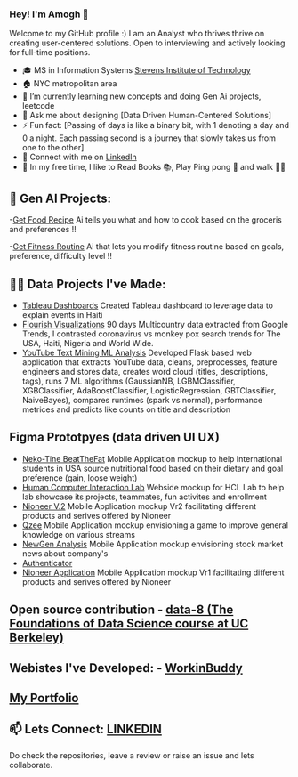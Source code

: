 ### Hey! I'm Amogh 👋

Welcome to my GitHub profile :) 
I am an Analyst who thrives thrive on creating user-centered solutions. Open to interviewing and actively looking for full-time positions.

- 🎓 MS in Information Systems [Stevens Institute of Technology](https://www.stevens.edu/school-business/masters-programs/information-systems)
- 🏠 NYC metropolitan area
- 🌱 I’m currently learning new concepts and doing Gen Ai projects, leetcode
- 💬 Ask me about designing [Data Driven Human-Centered Solutions]
- ⚡ Fun fact: [Passing of days is like a binary bit, with 1 denoting a day and 0 a night. Each passing second is a journey that slowly takes us from one to the other]
- 🤝 Connect with me on [LinkedIn](https://www.linkedin.com/in/amoghkokari/)
- 🎈 In my free time, I like to Read Books 📚, Play Ping pong 🏓 and walk 🚶‍♂️

## 🤖 Gen AI Projects:

-[Get Food Recipe](https://getfoodrecipe.streamlit.app)
Ai tells you what and how to cook based on the groceris and preferences !!

-[Get Fitness Routine](https://getfitnessroutine.streamlit.app)
Ai that lets you modify fitness routine based on goals, preference, difficulty level !!

## 👨‍💻 Data Projects I've Made:

- [Tableau Dashboards](https://public.tableau.com/app/profile/amoghkokari)
Created Tableau dashboard to leverage data to explain events in Haiti
- [Flourish Visualizations](https://public.flourish.studio/visualisation/10860806/)
90 days Multicountry data extracted from Google Trends, I contrasted coronavirus vs monkey pox search trends for The USA, Haiti, Nigeria and World Wide.
- [YouTube Text Mining ML Analysis](https://github.com/amoghkokari/youTube_textMining_ML_Analysis)
Developed Flask based web application that extracts YouTube data, cleans, preprocesses, feature engineers and stores data, creates word cloud (titles, descriptions, tags), runs 7 ML algorithms (GaussianNB, LGBMClassifier, XGBClassifier, AdaBoostClassifier, LogisticRegression, GBTClassifier, NaiveBayes), compares runtimes (spark vs normal), performance metrices and predicts like counts on title and description

## Figma Prototpyes (data driven UI UX)

- [Neko-Tine BeatTheFat](https://www.figma.com/proto/kOJYB4BlA9dLRKlucSTUig/BTF?type=design&node-id=8-2&t=CAubBeAtzthSb0bF-1&scaling=scale-down&page-id=0%3A1&starting-point-node-id=8%3A2&mode=design)
  Mobile Application mockup to help International students in USA source nutritional food based on their dietary and goal preference (gain, loose weight)
- [Human Computer Interaction Lab](https://www.figma.com/proto/NT0i0Lx5zegnNuJArNAMWS/StevensHCI?node-id=1%3A2&starting-point-node-id=1%3A2)
  Webside mockup for HCL Lab to help lab showcase its projects, teammates, fun activites and enrollment
- [Nioneer V.2](https://www.figma.com/proto/LzOZNJ2rKPeGM7xzjn9vrE/Untitled?node-id=1%3A2)
  Mobile Application mockup Vr2 facilitating different products and serives offered by Nioneer
- [Qzee](https://www.figma.com/proto/AuFRUijarfTwSzMDBsoin3/Qzeee?node-id=0%3A3&scaling=scale-down&page-id=0%3A1&starting-point-node-id=11%3A2)
  Mobile Application mockup envisioning a game to improve general knowledge on various streams
- [NewGen Analysis](https://www.figma.com/proto/YWytkthtZJxeRyecV2cI2s/NGA?node-id=11%3A5&scaling=scale-down&page-id=11%3A0&starting-point-node-id=39%3A76&show-proto-sidebar=1)
  Mobile Application mockup envisioning stock market news about company's 
- [Authenticator](https://www.figma.com/proto/UnCjKfv9U8qaThBja217a9/Authenticator?node-id=7%3A194&scaling=min-zoom&page-id=0%3A1)
- [Nioneer Application](https://www.figma.com/proto/BjfEVzu7iWSEQ7ZtsHQvZ0/UI?node-id=1%3A25&scaling=scale-down&page-id=0%3A1&starting-point-node-id=1%3A5)
  Mobile Application mockup Vr1 facilitating different products and serives offered by Nioneer

## Open source contribution - [data-8 (The Foundations of Data Science course at UC Berkeley)](https://github.com/data-8/datascience/pull/576)

## Webistes I've Developed: - [WorkinBuddy](http://workinbuddy.com)

## [My Portfolio](https://padlet.com/amoghkokari/my-portfolio-pmedtgib3l3qk1ma)

## 📫 Lets Connect: [LINKEDIN](https://www.linkedin.com/in/amoghkokari/)

Do check the repositories, leave a review or raise an issue and lets collaborate.
